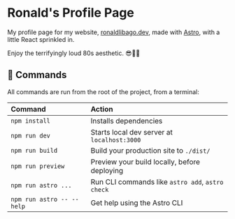 # Ronald's Profile Page

My profile page for my website, [ronaldlibago.dev](https://www.ronaldlibago.dev), made with [Astro](https://astro.build/), with a little React sprinkled in.

Enjoy the terrifyingly loud 80s aesthetic. 😎💅✨

## 🧞 Commands

All commands are run from the root of the project, from a terminal:

| Command                   | Action                                           |
| :------------------------ | :----------------------------------------------- |
| `npm install`             | Installs dependencies                            |
| `npm run dev`             | Starts local dev server at `localhost:3000`      |
| `npm run build`           | Build your production site to `./dist/`          |
| `npm run preview`         | Preview your build locally, before deploying     |
| `npm run astro ...`       | Run CLI commands like `astro add`, `astro check` |
| `npm run astro -- --help` | Get help using the Astro CLI                     |
